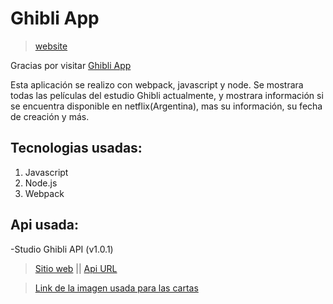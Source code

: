 # Ghibli App
>[website](https://lucabecci.github.io/Mi-Ghibli-App/)

Gracias por visitar [Ghibli App](https://github.io/lucabecci/ghibliapp)

Esta aplicación se realizo con webpack, javascript y node. Se mostrara todas las películas del estudio Ghibli actualmente, y mostrara información si se encuentra disponible en netflix(Argentina), mas su información, su fecha de creación y más.

## Tecnologias usadas:
1. Javascript
2. Node.js
3. Webpack

## Api usada: 
-Studio Ghibli API (v1.0.1)
> [Sitio web](https://ghibliapi.herokuapp.com/) || [Api URL](https://ghibliapi.herokuapp.com/films)

>[Link de la imagen usada para las cartas](https://www.pinterest.ca/pin/416934877986450507/)

